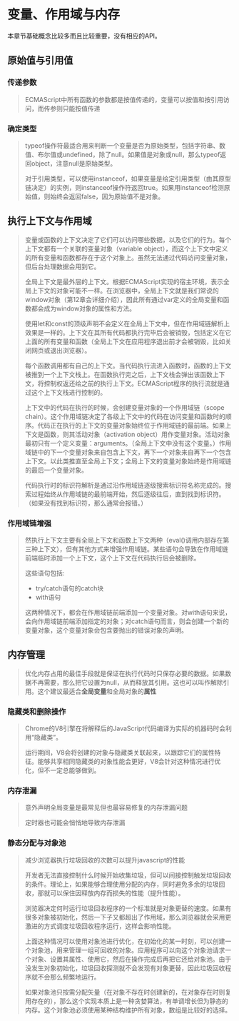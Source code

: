 # 变量、作用域与内存
本章节基础概念比较多而且比较重要，没有相应的API。
## 原始值与引用值
### 传递参数
> ECMAScript中所有函数的参数都是按值传递的，变量可以按值和按引用访问，而传参则只能按值传递
### 确定类型
> typeof操作符最适合用来判断一个变量是否为原始类型，包括字符串、数值、布尔值或undefined，除了null。如果值是对象或null，那么typeof返回object，注意null是原始类型。
> 
> 对于引用类型，可以使用instanceof，如果变量是给定引用类型（由其原型链决定）的实例，则instanceof操作符返回true。如果用instanceof检测原始值，则始终会返回false，因为原始值不是对象。

## 执行上下文与作用域
> 变量或函数的上下文决定了它们可以访问哪些数据，以及它们的行为。每个上下文都有一个关联的变量对象（variable  object），而这个上下文中定义的所有变量和函数都存在于这个对象上。虽然无法通过代码访问变量对象，但后台处理数据会用到它。
> 
> 全局上下文是最外层的上下文。根据ECMAScript实现的宿主环境，表示全局上下文的对象可能不一样。在浏览器中，全局上下文就是我们常说的window对象（第12章会详细介绍），因此所有通过var定义的全局变量和函数都会成为window对象的属性和方法。
> 
> 使用let和const的顶级声明不会定义在全局上下文中，但在作用域链解析上效果是一样的。上下文在其所有代码都执行完毕后会被销毁，包括定义在它上面的所有变量和函数（全局上下文在应用程序退出前才会被销毁，比如关闭网页或退出浏览器）。
> 
> 每个函数调用都有自己的上下文。当代码执行流进入函数时，函数的上下文被推到一个上下文栈上。在函数执行完之后，上下文栈会弹出该函数上下文，将控制权返还给之前的执行上下文。ECMAScript程序的执行流就是通过这个上下文栈进行控制的。
> 
> 上下文中的代码在执行的时候，会创建变量对象的一个作用域链（scope chain）。这个作用域链决定了各级上下文中的代码在访问变量和函数时的顺序。代码正在执行的上下文的变量对象始终位于作用域链的最前端。如果上下文是函数，则其活动对象（activation  object）用作变量对象。活动对象最初只有一个定义变量：arguments。（全局上下文中没有这个变量。）作用域链中的下一个变量对象来自包含上下文，再下一个对象来自再下一个包含上下文。以此类推直至全局上下文；全局上下文的变量对象始终是作用域链的最后一个变量对象。
> 
> 代码执行时的标识符解析是通过沿作用域链逐级搜索标识符名称完成的。搜索过程始终从作用域链的最前端开始，然后逐级往后，直到找到标识符。（如果没有找到标识符，那么通常会报错。）
### 作用域链增强
> 然执行上下文主要有全局上下文和函数上下文两种（eval()调用内部存在第三种上下文），但有其他方式来增强作用域链。某些语句会导致在作用域链前端临时添加一个上下文，这个上下文在代码执行后会被删除。
> 
> 这些语句包括:
> - try/catch语句的catch块
> - with语句
> 
> 这两种情况下，都会在作用域链前端添加一个变量对象。对with语句来说，会向作用域链前端添加指定的对象；对catch语句而言，则会创建一个新的变量对象，这个变量对象会包含要抛出的错误对象的声明。

## 内存管理
> 优化内存占用的最佳手段就是保证在执行代码时只保存必要的数据。如果数据不再需要，那么把它设置为null，从而释放其引用。这也可以叫作解除引用。这个建议最适合**全局变量**和全局对象的**属性**
### 隐藏类和删除操作
> Chrome的V8引擎在将解释后的JavaScript代码编译为实际的机器码时会利用“隐藏类”。
> 
> 运行期间，V8会将创建的对象与隐藏类关联起来，以跟踪它们的属性特征。能够共享相同隐藏类的对象性能会更好，V8会针对这种情况进行优化，但不一定总能够做到。
### 内存泄漏
> 意外声明全局变量是最常见但也最容易修复的内存泄漏问题
> 
> 定时器也可能会悄悄地导致内存泄漏

###  静态分配与对象池
> 减少浏览器执行垃圾回收的次数可以提升javascript的性能
> 
> 开发者无法直接控制什么时候开始收集垃圾，但可以间接控制触发垃圾回收的条件。理论上，如果能够合理使用分配的内存，同时避免多余的垃圾回收，那就可以保住因释放内存而损失的性能（提升性能）。
> 
> 浏览器决定何时运行垃圾回收程序的一个标准就是对象更替的速度。如果有很多对象被初始化，然后一下子又都超出了作用域，那么浏览器就会采用更激进的方式调度垃圾回收程序运行，这样会影响性能。
> 
> 上面这种情况可以使用对象池进行优化，在初始化的某一时刻，可以创建一个对象池，用来管理一组可回收的对象。应用程序可以向这个对象池请求一个对象、设置其属性、使用它，然后在操作完成后再把它还给对象池。由于没发生对象初始化，垃圾回收探测就不会发现有对象更替，因此垃圾回收程序就不会那么频繁地运行。
> 
> 如果对象池只按需分配矢量（在对象不存在时创建新的，在对象存在时则复用存在的），那么这个实现本质上是一种贪婪算法，有单调增长但为静态的内存。这个对象池必须使用某种结构维护所有对象，数组是比较好的选择。